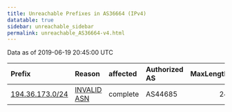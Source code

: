 ```yaml
---
title: Unreachable Prefixes in AS36664 (IPv4)
datatable: true
sidebar: unreachable_sidebar
permalink: unreachable_AS36664-v4.html
---
```


Data as of 2019-06-19 20:45:00 UTC


<div class="datatable-begin"></div>

| Prefix                                                   | Reason                                                                                                 | affected   | Authorized AS   |   MaxLength | Anchor                                         |   unreachable /24s |
|:---------------------------------------------------------|:-------------------------------------------------------------------------------------------------------|:-----------|:----------------|------------:|:-----------------------------------------------|-------------------:|
| [194.36.173.0/24](https://stat.ripe.net/194.36.173.0/24) | [INVALID ASN](https://rpki-validator.ripe.net/announcement-preview?asn=AS36664&prefix=194.36.173.0/24) | complete   | AS44685         |          24 | [RIPE](unreachable_RIPE_NCC_RPKI_Root-v4.html) |                  1 |

<div class="datatable-end"></div>